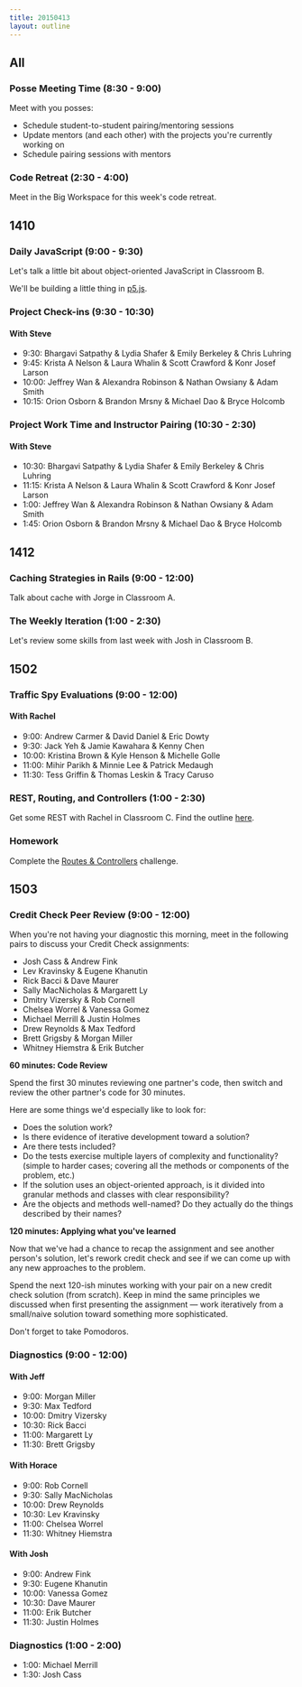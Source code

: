 ```yaml
---
title: 20150413
layout: outline
---
```


## All

### Posse Meeting Time (8:30 - 9:00)

Meet with you posses:

* Schedule student-to-student pairing/mentoring sessions
* Update mentors (and each other) with the projects you're currently working on
* Schedule pairing sessions with mentors

### Code Retreat (2:30 - 4:00)

Meet in the Big Workspace for this week's code retreat.

## 1410

### Daily JavaScript (9:00 - 9:30)

Let's talk a little bit about object-oriented JavaScript in Classroom B.

We'll be building a little thing in [p5.js](http://p5js.org/).

### Project Check-ins (9:30 - 10:30)

#### With Steve

* 9:30:  Bhargavi Satpathy & Lydia Shafer & Emily Berkeley & Chris Luhring
* 9:45:  Krista A Nelson & Laura Whalin & Scott Crawford & Konr Josef Larson
* 10:00: Jeffrey Wan & Alexandra Robinson & Nathan Owsiany & Adam Smith
* 10:15: Orion Osborn & Brandon Mrsny & Michael Dao & Bryce Holcomb

### Project Work Time and Instructor Pairing (10:30 - 2:30)

#### With Steve

* 10:30:  Bhargavi Satpathy & Lydia Shafer & Emily Berkeley & Chris Luhring
* 11:15:  Krista A Nelson & Laura Whalin & Scott Crawford & Konr Josef Larson
* 1:00: Jeffrey Wan & Alexandra Robinson & Nathan Owsiany & Adam Smith
* 1:45: Orion Osborn & Brandon Mrsny & Michael Dao & Bryce Holcomb

## 1412

### Caching Strategies in Rails (9:00 - 12:00)

Talk about cache with Jorge in Classroom A.

### The Weekly Iteration (1:00 - 2:30)

Let's review some skills from last week with Josh in Classroom B.

## 1502

### Traffic Spy Evaluations (9:00 - 12:00)

#### With Rachel

* 9:00: Andrew Carmer & David Daniel & Eric Dowty
* 9:30: Jack Yeh & Jamie Kawahara & Kenny Chen
* 10:00: Kristina Brown & Kyle Henson & Michelle Golle
* 11:00: Mihir Parikh & Minnie Lee & Patrick Medaugh
* 11:30: Tess Griffin & Thomas Leskin & Tracy Caruso

### REST, Routing, and Controllers (1:00 - 2:30)

Get some REST with Rachel in Classroom C. Find the outline [here](https://github.com/turingschool/lesson_plans/blob/master/ruby_02-web_applications_with_ruby/rest_routing_and_controllers_in_rails.markdown). 

### Homework

Complete the [Routes & Controllers](https://github.com/turingschool/challenges/blob/master/routes_controllers_rails.markdown) challenge. 

## 1503

### Credit Check Peer Review (9:00 - 12:00)

When you're not having your diagnostic this morning,
meet in the following pairs to discuss your Credit Check assignments:

* Josh Cass & Andrew Fink
* Lev Kravinsky & Eugene Khanutin
* Rick Bacci & Dave Maurer
* Sally MacNicholas & Margarett Ly
* Dmitry Vizersky & Rob Cornell
* Chelsea Worrel & Vanessa Gomez
* Michael Merrill & Justin Holmes
* Drew Reynolds & Max Tedford
* Brett Grigsby & Morgan Miller
* Whitney Hiemstra & Erik Butcher

__60 minutes: Code Review__

Spend the first 30 minutes reviewing one partner's code, then switch and
review the other partner's code for 30 minutes.

Here are some things we'd especially like to look for:

* Does the solution work?
* Is there evidence of iterative development toward a solution?
* Are there tests included?
* Do the tests exercise multiple layers of complexity and functionality?
(simple to harder cases; covering all the methods or components of the
problem, etc.)
* If the solution uses an object-oriented approach, is it divided into
granular methods and classes with clear responsibility?
* Are the objects and methods well-named? Do they actually do the things
described by their names?

__120 minutes: Applying what you've learned__

Now that we've had a chance to recap the assignment and see another
person's solution, let's rework credit check
and see if we can come up with any new approaches to the problem.

Spend the next 120-ish minutes working with your pair on a new credit
check solution (from scratch). Keep in mind the same principles we
discussed when first presenting the assignment — work iteratively from a
small/naive solution toward something more sophisticated.

Don't forget to take Pomodoros.

### Diagnostics (9:00 - 12:00)

#### With Jeff

* 9:00: Morgan Miller
* 9:30: Max Tedford
* 10:00: Dmitry Vizersky
* 10:30: Rick Bacci
* 11:00: Margarett Ly
* 11:30: Brett Grigsby

#### With Horace

* 9:00: Rob Cornell
* 9:30: Sally MacNicholas
* 10:00: Drew Reynolds
* 10:30: Lev Kravinsky
* 11:00: Chelsea Worrel
* 11:30: Whitney Hiemstra

#### With Josh

* 9:00: Andrew Fink
* 9:30: Eugene Khanutin
* 10:00: Vanessa Gomez
* 10:30: Dave Maurer
* 11:00: Erik Butcher
* 11:30: Justin Holmes

### Diagnostics (1:00 - 2:00)

* 1:00: Michael Merrill
* 1:30: Josh Cass
